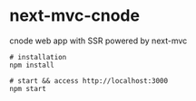 # next-mvc-cnode
cnode web app with SSR powered by next-mvc

```shell
# installation
npm install

# start && access http://localhost:3000
npm start

```
